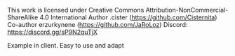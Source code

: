 This work is licensed under Creative Commons Attribution-NonCommercial-ShareAlike 4.0 International 
Author .cister (https://github.com/Cisternita)
Co-author erzurkynene (https://github.com/JaRoLoz)
Discord: https://discord.gg/sP9N2quTjX

Example in client. Easy to use and adapt
